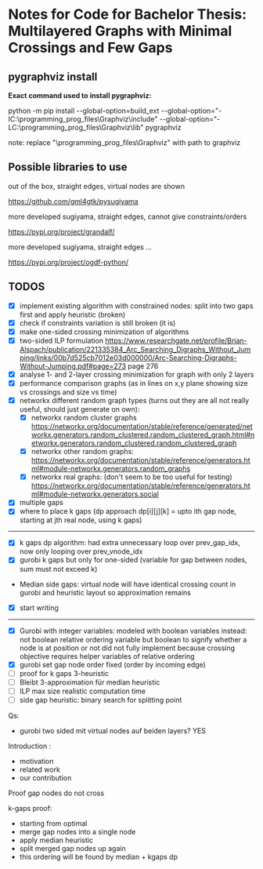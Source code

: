 # Notes for Code for Bachelor Thesis: Multilayered Graphs with Minimal Crossings and Few Gaps

## pygraphviz install

**Exact command used to install pygraphviz:**

python -m pip install --global-option=build_ext --global-option="-IC:\programming_prog_files\Graphviz\include" --global-option="-LC:\programming_prog_files\Graphviz\lib" pygraphviz

note: replace "\programming_prog_files\Graphviz" with path to graphviz

## Possible libraries to use

out of the box, straight edges, virtual nodes are shown

https://github.com/gml4gtk/pysugiyama

more developed sugiyama, straight edges, cannot give constraints/orders

https://pypi.org/project/grandalf/

more developed sugiyama, straight edges ...

https://pypi.org/project/ogdf-python/

## TODOS

- [x] implement existing algorithm with constrained nodes: split into two gaps first and apply heuristic (broken)
- [x] check if constraints variation is still broken (it is)
- [x] make one-sided crossing minimization of algorithms
- [x] two-sided ILP formulation
      https://www.researchgate.net/profile/Brian-Alspach/publication/221335384_Arc_Searching_Digraphs_Without_Jumping/links/00b7d525cb7012e03d000000/Arc-Searching-Digraphs-Without-Jumping.pdf#page=273
      page 276
- [x] analyse 1- and 2-layer crossing minimization for graph with only 2 layers
- [x] performance comparison graphs (as in lines on x,y plane showing size vs crossings and size vs time)
- [x] networkx different random graph types (turns out they are all not really useful, should just generate on own):
  - [x] networkx random cluster graphs https://networkx.org/documentation/stable/reference/generated/networkx.generators.random_clustered.random_clustered_graph.html#networkx.generators.random_clustered.random_clustered_graph
  - [x] networkx other random graphs: https://networkx.org/documentation/stable/reference/generators.html#module-networkx.generators.random_graphs
  - [x] networkx real graphs: (don't seem to be too useful for testing) https://networkx.org/documentation/stable/reference/generators.html#module-networkx.generators.social
- [x] multiple gaps
- [x] where to place k gaps (dp approach dp[i][j][k] = upto ith gap node, starting at jth real node, using k gaps)

---

- [x] k gaps dp algorithm: had extra unnecessary loop over prev_gap_idx, now only looping over prev_vnode_idx
- [x] gurobi k gaps but only for one-sided (variable for gap between nodes, sum must not exceed k)
- Median side gaps: virtual node will have identical crossing count in gurobi and heuristic layout so approximation remains
- [x] start writing

---

- [x] Gurobi with integer variables:
      modeled with boolean variables instead: not boolean relative ordering variable but boolean to signify whether a node is at position or not
      did not fully implement because crossing objective requires helper variables of relative ordering
- [x] gurobi set gap node order fixed (order by incoming edge)
- [ ] proof for k gaps 3-heuristic
- [ ] Bleibt 3-approximation für median heuristic
- [ ] ILP max size realistic computation time
- [ ] side gap heuristic: binary search for splitting point

Qs:

- gurobi two sided mit virtual nodes auf beiden layers? YES

Introduction :

- motivation
- related work
- our contribution

Proof gap nodes do not cross

k-gaps proof:

- starting from optimal
- merge gap nodes into a single node
- apply median heuristic
- split merged gap nodes up again
- this ordering will be found by median + kgaps dp
